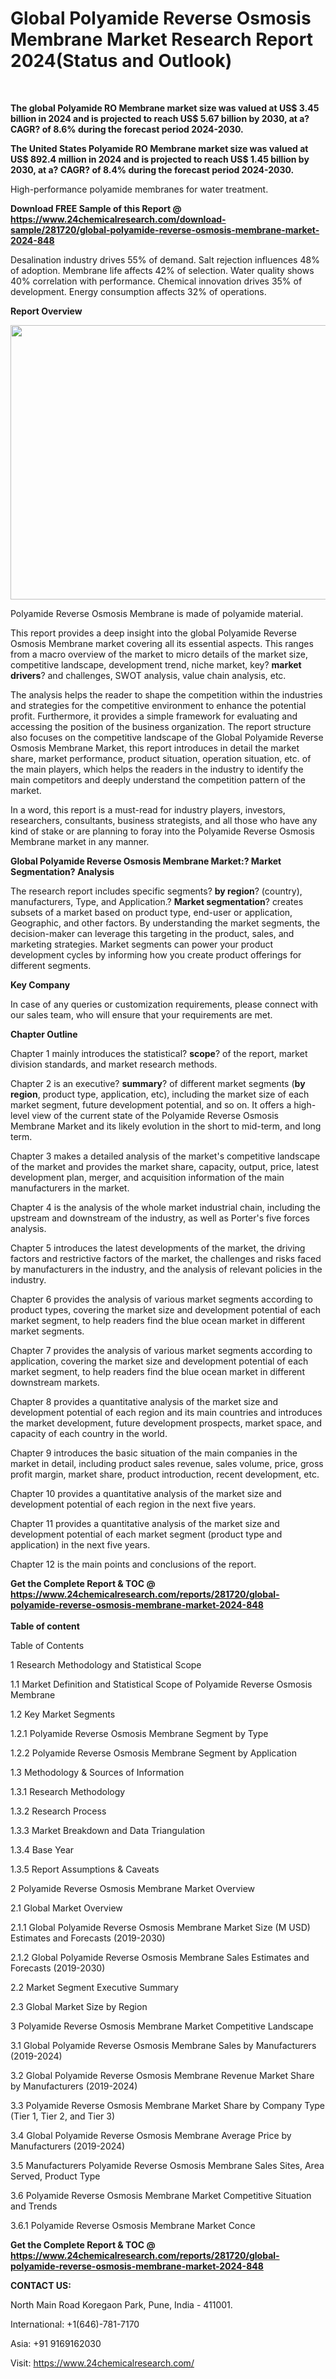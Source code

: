 <h1>Global Polyamide Reverse Osmosis Membrane Market Research Report 2024(Status and Outlook)</h1><br/><p><strong>The global Polyamide RO Membrane market size was valued at US$ 3.45 billion in 2024 and is projected to reach US$ 5.67 billion by 2030, at a? <strong>CAGR</strong>? of 8.6% during the forecast period 2024-2030.</strong></p><p><strong>The United States Polyamide RO Membrane market size was valued at US$ 892.4 million in 2024 and is projected to reach US$ 1.45 billion by 2030, at a? <strong>CAGR</strong>? of 8.4% during the forecast period 2024-2030.</strong></p><p>High-performance polyamide membranes for water treatment.</p><div><b>Download FREE Sample of this Report @ <a href="https://www.24chemicalresearch.com/download-sample/281720/global-polyamide-reverse-osmosis-membrane-market-2024-848">https://www.24chemicalresearch.com/download-sample/281720/global-polyamide-reverse-osmosis-membrane-market-2024-848</a></b></div><p>Desalination industry drives 55% of demand. Salt rejection influences 48% of adoption. Membrane life affects 42% of selection. Water quality shows 40% correlation with performance. Chemical innovation drives 35% of development. Energy consumption affects 32% of operations.</p><p><strong>Report Overview</strong></p><p><img alt="" src="https://24chemicalresearch.com/assets/report-images/PolyamideReverse.png" style="height:439px; width:731px"></p><p>Polyamide Reverse Osmosis Membrane is made of polyamide material.</p><p>This report provides a deep insight into the global Polyamide Reverse Osmosis Membrane market covering all its essential aspects. This ranges from a macro overview of the market to micro details of the market size, competitive landscape, development trend, niche market, key? <strong>market drivers</strong>? and challenges, SWOT analysis, value chain analysis, etc.</p><p>The analysis helps the reader to shape the competition within the industries and strategies for the competitive environment to enhance the potential profit. Furthermore, it provides a simple framework for evaluating and accessing the position of the business organization. The report structure also focuses on the competitive landscape of the Global Polyamide Reverse Osmosis Membrane Market, this report introduces in detail the market share, market performance, product situation, operation situation, etc. of the main players, which helps the readers in the industry to identify the main competitors and deeply understand the competition pattern of the market.</p><p>In a word, this report is a must-read for industry players, investors, researchers, consultants, business strategists, and all those who have any kind of stake or are planning to foray into the Polyamide Reverse Osmosis Membrane market in any manner.</p><p><strong>Global Polyamide Reverse Osmosis Membrane Market:? Market Segmentation? Analysis</strong></p><p>The research report includes specific segments? <strong>by region</strong>? (country), manufacturers, Type, and Application.? <strong>Market segmentation</strong>? creates subsets of a market based on product type, end-user or application, Geographic, and other factors. By understanding the market segments, the decision-maker can leverage this targeting in the product, sales, and marketing strategies. Market segments can power your product development cycles by informing how you create product offerings for different segments.</p><p><strong>Key Company</strong></p><p>In case of any queries or customization requirements, please connect with our sales team, who will ensure that your requirements are met.</p><p><strong>Chapter Outline</strong></p><p>Chapter 1 mainly introduces the statistical? <strong><strong>scope</strong></strong>? of the report, market division standards, and market research methods.</p><p>Chapter 2 is an executive? <strong><strong>summary</strong></strong>? of different market segments (<strong>by region</strong>, product type, application, etc), including the market size of each market segment, future development potential, and so on. It offers a high-level view of the current state of the Polyamide Reverse Osmosis Membrane Market and its likely evolution in the short to mid-term, and long term.</p><p>Chapter 3 makes a detailed analysis of the market's competitive landscape of the market and provides the market share, capacity, output, price, latest development plan, merger, and acquisition information of the main manufacturers in the market.</p><p>Chapter 4 is the analysis of the whole market industrial chain, including the upstream and downstream of the industry, as well as Porter's five forces analysis.</p><p>Chapter 5 introduces the latest developments of the market, the driving factors and restrictive factors of the market, the challenges and risks faced by manufacturers in the industry, and the analysis of relevant policies in the industry.</p><p>Chapter 6 provides the analysis of various market segments according to product types, covering the market size and development potential of each market segment, to help readers find the blue ocean market in different market segments.</p><p>Chapter 7 provides the analysis of various market segments according to application, covering the market size and development potential of each market segment, to help readers find the blue ocean market in different downstream markets.</p><p>Chapter 8 provides a quantitative analysis of the market size and development potential of each region and its main countries and introduces the market development, future development prospects, market space, and capacity of each country in the world.</p><p>Chapter 9 introduces the basic situation of the main companies in the market in detail, including product sales revenue, sales volume, price, gross profit margin, market share, product introduction, recent development, etc.</p><p>Chapter 10 provides a quantitative analysis of the market size and development potential of each region in the next five years.</p><p>Chapter 11 provides a quantitative analysis of the market size and development potential of each market segment (product type and application) in the next five years.</p><p>Chapter 12 is the main points and conclusions of the report.</p><div><b>Get the Complete Report & TOC @ <a href="https://www.24chemicalresearch.com/reports/281720/global-polyamide-reverse-osmosis-membrane-market-2024-848">https://www.24chemicalresearch.com/reports/281720/global-polyamide-reverse-osmosis-membrane-market-2024-848</a></b></div><br><b>Table of content</b><p>Table of Contents<br />
 
  1 Research Methodology and Statistical Scope<br />
 
  1.1 Market Definition and Statistical Scope of Polyamide Reverse Osmosis Membrane<br />
 
  1.2 Key Market Segments<br />
 
  1.2.1 Polyamide Reverse Osmosis Membrane Segment by Type<br />
 
  1.2.2 Polyamide Reverse Osmosis Membrane Segment by Application<br />
 
  1.3 Methodology & Sources of Information<br />
 
  1.3.1 Research Methodology<br />
 
  1.3.2 Research Process<br />
 
  1.3.3 Market Breakdown and Data Triangulation<br />
 
  1.3.4 Base Year<br />
 
  1.3.5 Report Assumptions & Caveats<br />
 
  2 Polyamide Reverse Osmosis Membrane Market Overview<br />
 
  2.1 Global Market Overview<br />
 
  2.1.1 Global Polyamide Reverse Osmosis Membrane Market Size (M USD) Estimates and Forecasts (2019-2030)<br />
 
  2.1.2 Global Polyamide Reverse Osmosis Membrane Sales Estimates and Forecasts (2019-2030)<br />
 
  2.2 Market Segment Executive Summary<br />
 
  2.3 Global Market Size by Region<br />
 
  3 Polyamide Reverse Osmosis Membrane Market Competitive Landscape<br />
 
  3.1 Global Polyamide Reverse Osmosis Membrane Sales by Manufacturers (2019-2024)<br />
 
  3.2 Global Polyamide Reverse Osmosis Membrane Revenue Market Share by Manufacturers (2019-2024)<br />
 
  3.3 Polyamide Reverse Osmosis Membrane Market Share by Company Type (Tier 1, Tier 2, and Tier 3)<br />
 
  3.4 Global Polyamide Reverse Osmosis Membrane Average Price by Manufacturers (2019-2024)<br />
 
  3.5 Manufacturers Polyamide Reverse Osmosis Membrane Sales Sites, Area Served, Product Type<br />
 
  3.6 Polyamide Reverse Osmosis Membrane Market Competitive Situation and Trends<br />
 
  3.6.1 Polyamide Reverse Osmosis Membrane Market Conce<br><div><b>Get the Complete Report & TOC @ <a href="https://www.24chemicalresearch.com/reports/281720/global-polyamide-reverse-osmosis-membrane-market-2024-848">https://www.24chemicalresearch.com/reports/281720/global-polyamide-reverse-osmosis-membrane-market-2024-848</a></b></div></p>
 
 <b>CONTACT US:</b><br>
 
 North Main Road Koregaon Park, Pune, India - 411001.<br/>
 
 International: +1(646)-781-7170<br/>
 
 Asia: +91 9169162030<br/>
 
 Visit: <a href="https://www.24chemicalresearch.com/">https://www.24chemicalresearch.com/</a>
 
 <br>